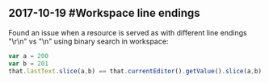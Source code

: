 ## 2017-10-19 #Workspace line endings

Found an issue when a resource is served as with different line endings "\r\n" vs "\n" using binary search in workspace:

```javascript
var a = 200
var b = 201
that.lastText.slice(a,b) == that.currentEditor().getValue().slice(a,b)
```